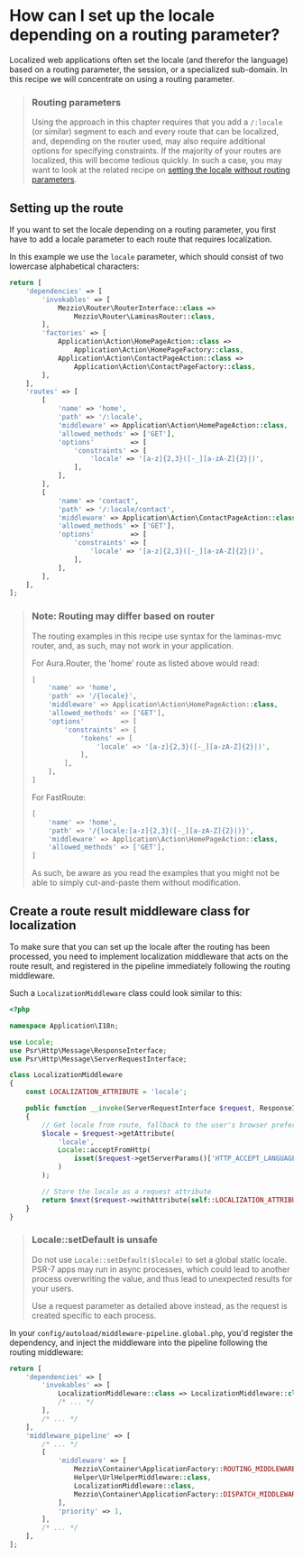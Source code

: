 # How can I set up the locale depending on a routing parameter?

Localized web applications often set the locale (and therefor the language)
based on a routing parameter, the session, or a specialized sub-domain.
In this recipe we will concentrate on using a routing parameter.

<!-- markdownlint-disable-next-line header-increment -->
> ### Routing parameters
>
> Using the approach in this chapter requires that you add a `/:locale` (or
> similar) segment to each and every route that can be localized, and, depending
> on the router used, may also require additional options for specifying
> constraints. If the majority of your routes are localized, this will become
> tedious quickly. In such a case, you may want to look at the related recipe
> on [setting the locale without routing parameters](setting-locale-without-routing-parameter.md).

## Setting up the route

If you want to set the locale depending on a routing parameter, you first have
to add a locale parameter to each route that requires localization.

In this example we use the `locale` parameter, which should consist of two
lowercase alphabetical characters:

```php
return [
    'dependencies' => [
        'invokables' => [
            Mezzio\Router\RouterInterface::class =>
                Mezzio\Router\LaminasRouter::class,
        ],
        'factories' => [
            Application\Action\HomePageAction::class =>
                Application\Action\HomePageFactory::class,
            Application\Action\ContactPageAction::class =>
                Application\Action\ContactPageFactory::class,
        ],
    ],
    'routes' => [
        [
            'name' => 'home',
            'path' => '/:locale',
            'middleware' => Application\Action\HomePageAction::class,
            'allowed_methods' => ['GET'],
            'options'         => [
                'constraints' => [
                    'locale' => '[a-z]{2,3}([-_][a-zA-Z]{2}|)',
                ],
            ],
        ],
        [
            'name' => 'contact',
            'path' => '/:locale/contact',
            'middleware' => Application\Action\ContactPageAction::class,
            'allowed_methods' => ['GET'],
            'options'         => [
                'constraints' => [
                    'locale' => '[a-z]{2,3}([-_][a-zA-Z]{2}|)',
                ],
            ],
        ],
    ],
];
```

> ### Note: Routing may differ based on router
>
> The routing examples in this recipe use syntax for the laminas-mvc router, and,
> as such, may not work in your application.
>
> For Aura.Router, the 'home' route as listed above would read:
>
> ```php
> [
>     'name' => 'home',
>     'path' => '/{locale}',
>     'middleware' => Application\Action\HomePageAction::class,
>     'allowed_methods' => ['GET'],
>     'options'         => [
>         'constraints' => [
>             'tokens' => [
>                 'locale' => '[a-z]{2,3}([-_][a-zA-Z]{2}|)',
>             ],
>         ],
>     ],
> ]
> ```
>
> For FastRoute:
>
> ```php
> [
>     'name' => 'home',
>     'path' => '/{locale:[a-z]{2,3}([-_][a-zA-Z]{2}|)}',
>     'middleware' => Application\Action\HomePageAction::class,
>     'allowed_methods' => ['GET'],
> ]
> ```
>
> As such, be aware as you read the examples that you might not be able to
> simply cut-and-paste them without modification.

## Create a route result middleware class for localization

To make sure that you can set up the locale after the routing has been processed,
you need to implement localization middleware that acts on the route result, and
registered in the pipeline immediately following the routing middleware.

Such a `LocalizationMiddleware` class could look similar to this:

```php
<?php

namespace Application\I18n;

use Locale;
use Psr\Http\Message\ResponseInterface;
use Psr\Http\Message\ServerRequestInterface;

class LocalizationMiddleware
{
    const LOCALIZATION_ATTRIBUTE = 'locale';

    public function __invoke(ServerRequestInterface $request, ResponseInterface $response, callable $next = null)
    {
        // Get locale from route, fallback to the user's browser preference
        $locale = $request->getAttribute(
            'locale',
            Locale::acceptFromHttp(
                isset($request->getServerParams()['HTTP_ACCEPT_LANGUAGE']) ? $request->getServerParams()['HTTP_ACCEPT_LANGUAGE'] : 'en_US'
            )
        );

        // Store the locale as a request attribute
        return $next($request->withAttribute(self::LOCALIZATION_ATTRIBUTE, $locale), $response);
    }
}
```

> ### Locale::setDefault is unsafe
>
> Do not use `Locale::setDefault($locale)` to set a global static locale.
> PSR-7 apps may run in async processes, which could lead to another process
> overwriting the value, and thus lead to unexpected results for your users.
>
> Use a request parameter as detailed above instead, as the request is created
> specific to each process.

In your `config/autoload/middleware-pipeline.global.php`, you'd register the
dependency, and inject the middleware into the pipeline following the routing
middleware:

```php
return [
    'dependencies' => [
        'invokables' => [
            LocalizationMiddleware::class => LocalizationMiddleware::class,
            /* ... */
        ],
        /* ... */
    ],
    'middleware_pipeline' => [
        /* ... */
        [
            'middleware' => [
                Mezzio\Container\ApplicationFactory::ROUTING_MIDDLEWARE,
                Helper\UrlHelperMiddleware::class,
                LocalizationMiddleware::class,
                Mezzio\Container\ApplicationFactory::DISPATCH_MIDDLEWARE,
            ],
            'priority' => 1,
        ],
        /* ... */
    ],
];
```
